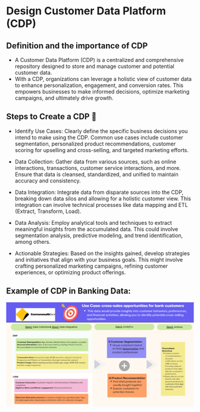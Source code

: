 # Design Customer Data Platform (CDP)

## Definition and the importance of CDP
- A Customer Data Platform (CDP) is a centralized and comprehensive repository designed to store and manage customer and potential customer data.
- With a CDP, organizations can leverage a holistic view of customer data to enhance personalization, engagement, and conversion rates. This empowers businesses to make informed decisions, optimize marketing campaigns, and ultimately drive growth.



## Steps to Create a CDP 📑

- Identify Use Cases: Clearly define the specific business decisions you intend to make using the CDP. Common use cases include customer segmentation, personalized product recommendations, customer scoring for upselling and cross-selling, and targeted marketing efforts.

- Data Collection: Gather data from various sources, such as online interactions, transactions, customer service interactions, and more. Ensure that data is cleansed, standardized, and unified to maintain accuracy and consistency.

- Data Integration: Integrate data from disparate sources into the CDP, breaking down data silos and allowing for a holistic customer view. This integration can involve technical processes like data mapping and ETL (Extract, Transform, Load).

- Data Analysis: Employ analytical tools and techniques to extract meaningful insights from the accumulated data. This could involve segmentation analysis, predictive modeling, and trend identification, among others.

- Actionable Strategies: Based on the insights gained, develop strategies and initiatives that align with your business goals. This might involve crafting personalized marketing campaigns, refining customer experiences, or optimizing product offerings.

## Example of CDP in Banking Data:
![](https://github.com/ween3654/Advanced_Aanlytics-MADT8101/blob/main/section1.1_Customer%20Data%20Platform/pic/week1.png)
